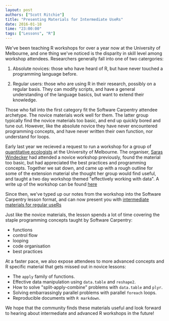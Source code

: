 ```yaml
---
layout: post
authors: ["Scott Ritchie"]
title: "Presenting Materials for Intermediate UseRs"
date: 2016-01-18
time: "23:00:00"
tags: ["Lessons", "R"]
---
```


We've been teaching R workshops for over a year now at the University of
Melbourne, and one thing we've noticed is the disparity in skill level among
workshop attendees. Researchers generally fall into one of two catergories:

1. Absolute novices: those who have heard of R, but have never touched a
   programming language before.

2. Regular users: those who are using R in their research, possibly on a
   regular basis. They can modify scripts, and have a general understanding of
   the language basics, but want to extend their knowledge.

Those who fall into the first category fit the Software Carpentry attendee
archetype. The novice materials work well for them. The latter group typically
find the novice materials too basic, and end up quickly bored and tune out.
However, like the absolute novice they have never encountered programming
concepts, and have never written their own function, nor understand for loops.

Early last year we recieved a request to run a workshop for a group of
[quantitative ecologists](http://qaeco.com/) at the University of Melbourne.
The organiser, [Saras Windecker](https://twitter.com/smwindecker) had attended a novice workshop
previously, found the material too basic, but had appreciated the best
practices and programming concepts. Together we sat down, and came up with a
rough outline for some of the extension material she thought her group would
find useful, and taught a two day workshop themed "effectively working with
data".  A write up of the workshop can be found [here](http://melbourne.resbaz.edu.au/post/125756026789/unleashing-the-power-of-r)

Since then, we've typed up our notes from the workshop into the Software
Carpentry lesson format, and can now present you with [intermediate materials
for regular useRs](http://resbaz.github.io/r-intermediate-gapminder/)

Just like the novice materials, the lesson spends a lot of time covering the
staple programming concepts taught by Software Carpentry:

 - functions
 - control flow
 - looping
 - code organisation
 - best practices

At a faster pace, we also expose attendees to more advanced concepts and R
specific material that gets missed out in novice lessons:

 - The `apply` family of functions.
 - Effective data manipulation using `data.table` and `reshape2`.
 - How to solve "split-apply-combine" problems with `data.table` and `plyr`.
 - Solving embarrassingly parallel problems with parallel `foreach` loops.
 - Reproducible documents with `R markdown`.

We hope that the community finds these materials useful and look forward to
hearing about intermediate and advanced R workshops in the future!
